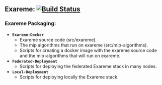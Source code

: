 ## Exareme:  [![Build Status](https://travis-ci.org/madgik/exareme.svg?branch=master)](https://travis-ci.org/madgik/exareme)

### Exareme Packaging:
<ul>
    <li><code><b>Exareme-Docker</b></code>
        <ul>
            <li>Exareme source code (src/exareme).</li>
            <li>The mip algorithms that run on exareme (src/mip-algorithms).</li>
            <li>Scripts for creating a docker image with the exareme source code and the mip-algorithms that will run on exareme.</li>
        </ul>
    </li>
    <li><code><b>Federated-Deployment</b></code>
        <ul>
            <li>Scripts for deploying the federated Exareme stack in many nodes.</li>
        </ul>
    </li>
    <li><code><b>Local-Deployment</b></code>
        <ul>
            <li>Scripts for deploying locally the Exareme stack.</li>
        </ul>
    </li>
</ul>
   
